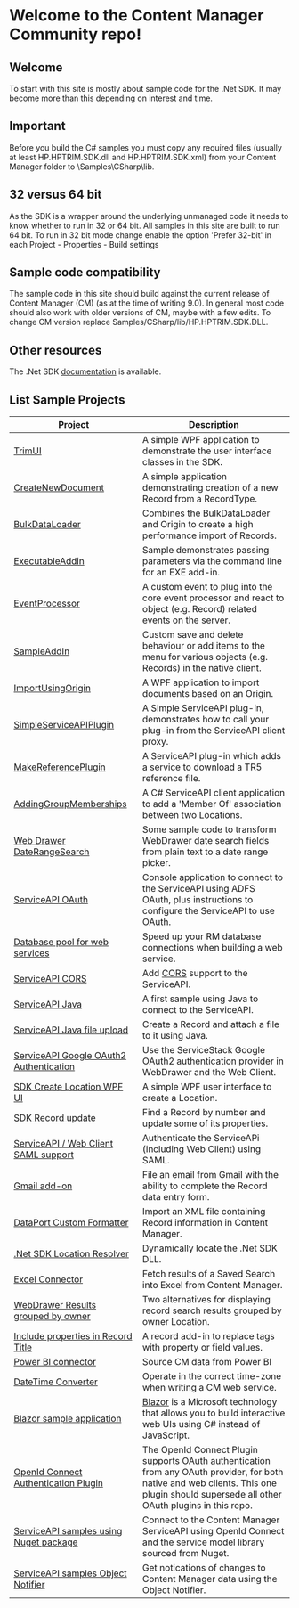 # Welcome to the Content Manager Community repo!

## Welcome

To start with this site is mostly about sample code for the .Net SDK. It may become more than this depending on interest and time.

## Important

Before you build the C# samples you must copy any required files (usually at least HP.HPTRIM.SDK.dll and HP.HPTRIM.SDK.xml) from your Content Manager folder to \Samples\CSharp\lib.

## 32 versus 64 bit

As the SDK is a wrapper around the underlying unmanaged code it needs to know whether to run in 32 or 64 bit. All samples in this site are built to run 64 bit. To run in 32 bit mode change enable the option 'Prefer 32-bit' in each Project - Properties - Build settings

## Sample code compatibility

The sample code in this site should build against the current release of Content Manager (CM) (as at the time of writing 9.0). In general most code should also work with older versions of CM, maybe with a few edits. To change CM version replace Samples/CSharp/lib/HP.HPTRIM.SDK.DLL.

## Other resources

The .Net SDK [documentation](http://sdk.mfcm.xyz) is available.

## List Sample Projects

| Project                                                                                    | Description                                                                                                                                                                              |
| ------------------------------------------------------------------------------------------ | ---------------------------------------------------------------------------------------------------------------------------------------------------------------------------------------- |
| [TrimUI](Samples/SDK/CSharp/TrimUI)                                                        | A simple WPF application to demonstrate the user interface classes in the SDK.                                                                                                           |
| [CreateNewDocument](Samples/SDK/CSharp/CreateNewDocument/)                                 | A simple application demonstrating creation of a new Record from a RecordType.                                                                                                           |
| [BulkDataLoader](Samples/SDK/CSharp/BulkDataLoader/)                                       | Combines the BulkDataLoader and Origin to create a high performance import of Records.                                                                                                   |
| [ExecutableAddin](Samples/SDK/CSharp/ExecutableAddin/)                                     | Sample demonstrates passing parameters via the command line for an EXE add-in.                                                                                                           |
| [EventProcessor](Samples/SDK/CSharp/EventProcessor/)                                       | A custom event to plug into the core event processor and react to object (e.g. Record) related events on the server.                                                                     |
| [SampleAddIn](Samples/SDK/CSharp/SampleAddIn/)                                             | Custom save and delete behaviour or add items to the menu for various objects (e.g. Records) in the native client.                                                                       |
| [ImportUsingOrigin](Samples/SDK/CSharp/ImportUsingOrigin/)                                 | A WPF application to import documents based on an Origin.                                                                                                                                |
| [SimpleServiceAPIPlugin](Samples/ServiceAPI/CSharp/SimpleServiceAPIPlugin/)                | A Simple ServiceAPI plug-in, demonstrates how to call your plug-in from the ServiceAPI client proxy.                                                                                     |
| [MakeReferencePlugin](Samples/ServiceAPI/CSharp/MakeReferencePlugin/)                      | A ServiceAPI plug-in which adds a service to download a TR5 reference file.                                                                                                              |
| [AddingGroupMemberships](Samples/ServiceAPI/CSharp/AddingGroupMemberships/)                | A C# ServiceAPI client application to add a 'Member Of' association between two Locations.                                                                                               |
| [Web Drawer DateRangeSearch](Samples/WebDrawer/DateRangeSearch/)                           | Some sample code to transform WebDrawer date search fields from plain text to a date range picker.                                                                                       |
| [ServiceAPI OAuth](Samples/ServiceAPI/CSharp/ADFSOauthClient/)                             | Console application to connect to the ServiceAPI using ADFS OAuth, plus instructions to configure the ServiceAPI to use OAuth.                                                           |
| [Database pool for web services](Samples/SDK/CSharp/DatabasePool/)                         | Speed up your RM database connections when building a web service.                                                                                                                       |
| [ServiceAPI CORS](Samples/ServiceAPI/CSharp/CORSModule/)                                   | Add [CORS](https://en.wikipedia.org/wiki/Cross-origin_resource_sharing) support to the ServiceAPI.                                                                                       |
| [ServiceAPI Java](Samples/ServiceAPI/Java/MyTestConsole/)                                  | A first sample using Java to connect to the ServiceAPI.                                                                                                                                  |
| [ServiceAPI Java file upload](Samples/ServiceAPI/Java/SampleFileUpload/)                   | Create a Record and attach a file to it using Java.                                                                                                                                      |
| [ServiceAPI Google OAuth2 Authentication](Samples/ServiceAPI/CSharp/GoogleAuthPlugin/)     | Use the ServiceStack Google OAuth2 authentication provider in WebDrawer and the Web Client.                                                                                              |
| [SDK Create Location WPF UI](Samples/SDK/CSharp/CreateLocation)                            | A simple WPF user interface to create a Location.                                                                                                                                        |
| [SDK Record update](Samples/SDK/CSharp/Record_Update_SDKSample)                            | Find a Record by number and update some of its properties.                                                                                                                               |
| [ServiceAPI / Web Client SAML support](Samples/ServiceAPI/CSharp/ComponentSpaceSAMLPlugin) | Authenticate the ServiceAPi (including Web Client) using SAML.                                                                                                                           |
| [Gmail add-on](Samples/Web%20Client/Gmail)                                                 | File an email from Gmail with the ability to complete the Record data entry form.                                                                                                        |
| [DataPort Custom Formatter](Samples/SDK/CSharp/DataPortCustomFormatter)                    | Import an XML file containing Record information in Content Manager.                                                                                                                     |
| [.Net SDK Location Resolver](Samples/SDK/CSharp/SDKLocationResolver)                       | Dynamically locate the .Net SDK DLL.                                                                                                                                                     |
| [Excel Connector](Samples/ServiceAPI/Power%20Query/Saved%20Search%20Query)                 | Fetch results of a Saved Search into Excel from Content Manager.                                                                                                                         |
| [WebDrawer Results grouped by owner](Samples/WebDrawer/GroupResultsByOwner)                | Two alternatives for displaying record search results grouped by owner Location.                                                                                                         |
| [Include properties in Record Title](Samples/SDK/CSharp/SampleAddInCustomTitle)            | A record add-in to replace tags with property or field values.                                                                                                                           |
| [Power BI connector](Samples/ServiceAPI/Power%20Query/PowerQueryTRIMConnector)             | Source CM data from Power BI                                                                                                                                                             |
| [DateTime Converter](Samples/SDK/CSharp/DateTimeConverter/)                                | Operate in the correct time-zone when writing a CM web service.                                                                                                                          |
| [Blazor sample application](Samples/SDK/CSharp/BlazorApp)                                  | [Blazor](https://dotnet.microsoft.com/apps/aspnet/web-apps/blazor) is a Microsoft technology that allows you to build interactive web UIs using C# instead of JavaScript.                |
| [OpenId Connect Authentication Plugin](Samples/ServiceAPI/CSharp/OpenIdConnectPlugin)      | The OpenId Connect Plugin supports OAuth authentication from any OAuth provider, for both native and web clients. This one plugin should supersede all other OAuth plugins in this repo. |
| [ServiceAPI samples using Nuget package](Samples/ServiceAPI/CSharp/ConsoleServiceAPIClient)| Connect to the Content Manager ServiceAPI using OpenId Connect and the service model library sourced from Nuget.                                                                         |
| [ServiceAPI samples Object Notifier](Samples/WebDrawer/ObjectNotifier)                     | Get notications of changes to Content Manager data using the Object Notifier.                                                                         |

